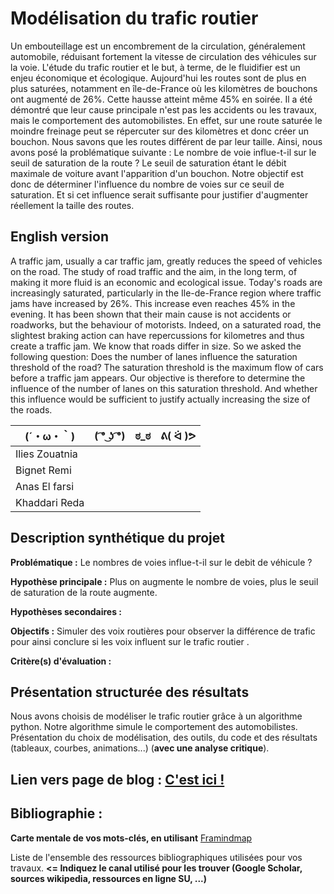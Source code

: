 # Modélisation du trafic routier

Un embouteillage est un encombrement de la circulation, généralement automobile, réduisant fortement la vitesse de circulation des véhicules sur la voie. L'étude du trafic routier et le but, à terme, de le fluidifier est un enjeu économique et écologique. Aujourd'hui les routes sont de plus en plus saturées, notamment en île-de-France où les kilomètres de bouchons ont augmenté de 26%. Cette hausse atteint même 45% en soirée. Il a été démontré que leur cause principale n'est pas les accidents ou les travaux, mais le comportement des automobilistes. En effet, sur une route saturée le moindre freinage peut se répercuter sur des kilomètres et donc créer un bouchon. Nous savons que les routes différent de par leur taille. Ainsi, nous avons posé la problématique suivante : Le nombre de voie influe-t-il sur le seuil de saturation de la route ? Le seuil de saturation étant le débit maximale de voiture avant l'apparition d'un bouchon. Notre objectif est donc de déterminer l'influence du nombre de voies sur ce seuil de saturation. Et si cet influence serait suffisante pour justifier d'augmenter réellement la taille des routes.


## English version

A traffic jam, usually a car traffic jam, greatly reduces the speed of vehicles on the road.  The study of road traffic and the aim, in the long term, of making it more fluid is an economic and ecological issue. Today's roads are increasingly saturated, particularly in the Ile-de-France region where traffic jams have increased by 26%. This increase even reaches 45% in the evening. It has been shown that their main cause is not accidents or roadworks, but the behaviour of motorists. Indeed, on a saturated road, the slightest braking action can have repercussions for kilometres and thus create a traffic jam. We know that roads differ in size. So we asked the following question: Does the number of lanes influence the saturation threshold of the road? The saturation threshold is the maximum flow of cars before a traffic jam appears. Our objective is therefore to determine the influence of the number of lanes on this saturation threshold. And whether this influence would be sufficient to justify actually increasing the size of the roads.

|(´・ω・｀)| ( ͡° ͜ʖ ͡°) | ಠ_ಠ | ᕕ( ᐛ )ᕗ 
|-----|--|--|--|
| Ilies Zouatnia | | |  
|  Bignet  Remi  |  |  |
|  Anas  El  farsi  |  |  |
|  Khaddari Reda |  |  |  |


## Description synthétique du projet

**Problématique :** Le nombres de voies influe-t-il sur le debit de véhicule ?

**Hypothèse principale :** Plus on augmente le nombre de voies, plus le seuil de saturation de la route augmente.

**Hypothèses secondaires :** 

**Objectifs :** Simuler des voix  routières pour  observer la différence de  trafic  pour  ainsi  conclure  si  les voix influent  sur le  trafic  routier .

**Critère(s) d'évaluation :**

## Présentation structurée des résultats
Nous avons choisis de modéliser le trafic routier grâce à un algorithme python. Notre algorithme simule le comportement des automobilistes.  
Présentation du choix de modélisation, des outils, du code et des résultats (tableaux, courbes, animations...) (**avec une analyse critique**).

## Lien vers page de blog : <a href="blog.html"> C'est ici ! </a>

## Bibliographie :

**Carte mentale de vos mots-clés, en utilisant** <a href="https://framindmap.org/mindmaps/index.html">Framindmap </a> 

Liste de l'ensemble des ressources bibliographiques utilisées pour vos travaux. **<= Indiquez le canal utilisé pour les trouver (Google Scholar, sources wikipedia, ressources en ligne SU, ...)**
